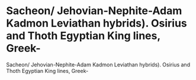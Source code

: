 # Sacheon/ Jehovian-Nephite-Adam Kadmon Leviathan hybrids). Osirius and Thoth Egyptian King lines, Greek-

Sacheon/ Jehovian-Nephite-Adam Kadmon Leviathan hybrids). Osirius and Thoth Egyptian King lines, Greek-